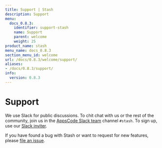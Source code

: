 ```yaml
---
title: Support | Stash
description: Support
menu:
  docs_0.8.3:
    identifier: support-stash
    name: Support
    parent: welcome
    weight: 25
product_name: stash
menu_name: docs_0.8.3
section_menu_id: welcome
url: /docs/0.8.3/welcome/support/
aliases:
- /docs/0.8.3/support/
info:
  version: 0.8.3
---
```


# Support

We use Slack for public discussions. To chit chat with us or the rest of the community, join us in the [AppsCode Slack team](https://appscode.slack.com/messages/C8NCX6N23/details/) channel `#stash`. To sign up, use our [Slack inviter](https://slack.appscode.com/).

If you have found a bug with Stash or want to request for new features, please [file an issue](https://github.com/appscode/stash/issues/new).
